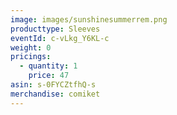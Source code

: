 ```yaml
---
image: images/sunshinesummerrem.png
producttype: Sleeves
eventId: c-vLkg_Y6KL-c
weight: 0
pricings:
  - quantity: 1
    price: 47
asin: s-0FYCZtfhQ-s
merchandise: comiket
---
```

